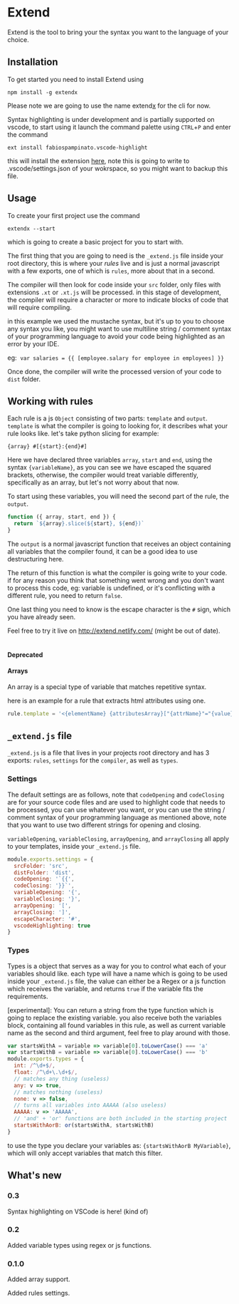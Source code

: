 # Extend

Extend is the tool to bring your the syntax you want to the language of your choice.

## Installation
To get started you need to install Extend using 
```
npm install -g extendx
```
Please note we are going to use the name extend<u>x</u> for the cli for now.

Syntax highlighting is under development and is partially supported on vscode, to start using it launch the command palette using `CTRL`+`P` and enter the command 

```
ext install fabiospampinato.vscode-highlight
```

this will install the extension [here](https://marketplace.visualstudio.com/items?itemName=fabiospampinato.vscode-highlight "Vscode highlight extension"), note this is going to write to .vscode/settings.json of your wokrspace, so you might want to backup this file.

## Usage

To create your first project use the command 

```
extendx --start
```
which is going to create a basic project for you to start with.

The first thing that you are going to need is the `_extend.js` file inside your root directory,
this is where your *rules* live and is just a normal javascript with a few exports, one of which is `rules`, more about that in a second.

The compiler will then look for code inside your `src` folder, only files with extensions `.xt` or `.xt.js` will be processed.
in this stage of development, the compiler will require a character or more to indicate blocks of code that will require compiling.

in this example we used the mustache syntax, but it's up to you to choose any syntax you like, you might want to use multiline string / comment syntax of your programming language to avoid your code being highlighted as an error by your IDE.

eg:&nbsp; `var salaries = {{ [employee.salary for employee in employees] }}`

Once done, the compiler will write the processed version of your code to `dist` folder.



## Working with rules

Each rule is a js `Object` consisting of two parts: `template` and `output`.
`template` is what the compiler is going to looking for, it describes what your rule looks like. let's take python slicing for example:

`{array} #[{start}:{end}#]`


Here we have declared three variables `array`, `start` and `end`, using the syntax `{variableName}`, as you can see we have escaped the squared brackets, otherwise, the compiler would treat variable differently, specifically as an array, but let's not worry about that now.

To start using these variables, you will need the second part of the rule, the `output`.

```javascript
function ({ array, start, end }) {
  return `${array}.slice(${start}, ${end})`
}
```


The `output` is a normal javascript function that receives an object containing all variables that the compiler found, it can be a good idea to use destructuring here.

The return of this function is what the compiler is going write to your code. if for any reason you think that something went wrong and you don't want to process this code, eg: variable is undefined, or it's conflicting with a different rule, you need to return `false`.

One last thing you need to know is the escape character is the `#` sign, which you have already seen.



Feel free to try it live on http://extend.netlify.com/ (might be out of date).
<br/>
<br/>


#### Deprecated
#### Arrays
An array is a special type of variable that matches repetitive syntax.

here is an example for a rule that extracts html attributes using one.
```javascript
rule.template = '<{elementName} {attributesArray}["{attrName}"="{value}"] />'
```


## `_extend.js` file
`_extend.js` is a file that lives in your projects root directory and has 3 exports: `rules`, `settings` for the `compiler`, as well as `types`.


### Settings
The default settings are as follows, note that `codeOpening` and `codeClosing` are for your source code files and are used to highlight code that needs to be processed, you can use whatever you want, or you can use the string / comment syntax of your programming language as mentioned above, note that you want to use two different strings for opening and closing.

`variableOpening`, `variableClosing`, `arrayOpening`, and `arrayClosing` all apply to your templates, inside your `_extend.js` file.

```javascript
module.exports.settings = {
  srcFolder: 'src',
  distFolder: 'dist',
  codeOpening: '`{{',
  codeClosing: '}}`',
  variableOpening: '{',
  variableClosing: '}',
  arrayOpening: '[',
  arrayClosing: ']',
  escapeCharacter: '#',
  vscodeHighlighting: true
}
```

### Types
Types is a object that serves as a way for you to control what each of your variables should like. each type will have a name which is going to be used inside your `_extend.js` file, the value can either be a Regex or a js function which receives the variable, and returns `true` if the variable fits the requirements.

\[experimental\]: You can return a string from the type function which is going to replace the existing variable. you also receive both the variables block, containing all found variables in this rule, as well as current variable name as the second and third argument, feel free to play around with those.

```javascript
var startsWithA = variable => variable[0].toLowerCase() === 'a'
var startsWithB = variable => variable[0].toLowerCase() === 'b'
module.exports.types = {
  int: /^\d+$/,
  float: /^\d+\.\d+$/,
  // matches any thing (useless)
  any: v => true,
  // matches nothing (useless)
  none: v => false,
  // turns all variables into AAAAA (also useless)
  AAAAA: v => 'AAAAA',
  // 'and' + 'or' functions are both included in the starting project
  startsWithAorB: or(startsWithA, startsWithB)
}
```

to use the type you declare your variables as: `{startsWithAorB MyVariable}`, which will only accept variables that match this filter.


## What's new

### 0.3
Syntax highlighting on VSCode is here! (kind of)

### 0.2
Added variable types using regex or js functions.

### 0.1.0
Added array support.

Added rules settings.
